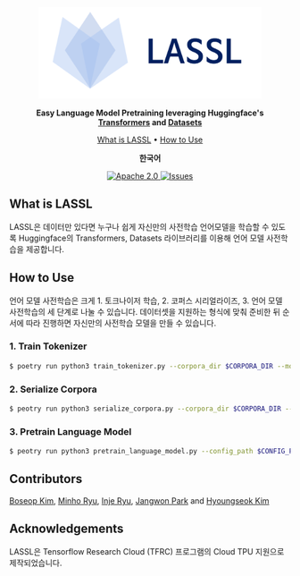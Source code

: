 <div align="center">

<img src="docs/source/imgs/logo.png" width="400px">

**Easy Language Model Pretraining leveraging Huggingface's [Transformers](https://github.com/huggingface/transformers) and [Datasets](https://github.com/huggingface/datasets)**

<p align="center">
  <a href="#what-is-lassl">What is LASSL</a> •
  <a href="#how-to-use">How to Use</a>
</p>

<p>
    <b>한국어</b>
</p>

<p align="center">
    <a href="https://github.com/lassl/lassl/blob/master/LICENSE">
        <img alt="Apache 2.0" src="https://img.shields.io/badge/license-Apache%202.0-yellow.svg">
    </a>
    <a href="https://github.com/lassl/lassl/issues">
        <img alt="Issues" src="https://img.shields.io/github/issues/lassl/lassl">
    </a>
</p>

</div>

## What is LASSL
LASSL은 데이터만 있다면 누구나 쉽게 자신만의 사전학습 언어모델을 학습할 수 있도록 Huggingface의 Transformers, Datasets 라이브러리를 이용해 언어 모델 사전학습을 제공합니다.


## How to Use
언어 모델 사전학습은 크게 1. 토크나이저 학습, 2. 코퍼스 시리얼라이즈, 3. 언어 모델 사전학습의 세 단계로 나눌 수 있습니다. 데이터셋을 지원하는 형식에 맞춰 준비한 뒤 순서에 따라 진행하면 자신만의 사전학습 모델을 만들 수 있습니다.

### 1. Train Tokenizer
```bash
$ poetry run python3 train_tokenizer.py --corpora_dir $CORPORA_DIR --model_type $MODEL_TYPE --vocab_size $VOCAB_SIZE
```

### 2. Serialize Corpora
```bash
$ peotry run python3 serialize_corpora.py --corpora_dir $CORPORA_DIR --tokenizer_dir $TOKENIZER_DIR --model_type --max_length $MAX_LENGTH
```

### 3. Pretrain Language Model
```bash
$ peotry run python3 pretrain_language_model.py --config_path $CONFIG_PATH
```

## Contributors
[Boseop Kim](https://github.com/seopbo), [Minho Ryu](https://github.com/bzantium), [Inje Ryu](https://github.com/iron-ij), [Jangwon Park](https://github.com/monologg) and [Hyoungseok Kim](https://github.com/alxiom)

## Acknowledgements

LASSL은 Tensorflow Research Cloud (TFRC) 프로그램의 Cloud TPU 지원으로 제작되었습니다.
